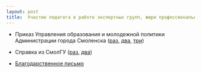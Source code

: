 ```yaml
---
layout: post
title:  Участие педагога в работе экспертных групп, жюри профессиональных конкурсов
---
```


- Приказ Управления образования и молодежной политики Администрации города Смоленска ([раз](../content/form15/Приказ-об-утверждении-предметно-методич-комиссий-1.jpg), [два](../content/form15/Приказ-об-утверждении-2.jpg), [три](../content/form15/Приказ-об-утверждении-3.jpg))

- Справка из СмолГУ ([раз](../content/form15/Справка-из-СмолГУ-1.jpg), [два](../content/form15/Справка-из-СмолГУ-2.jpg))

- [Благодарственное письмо](../content/form15/Благ-письмо-СмолГУ.jpg)
